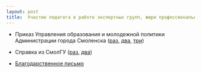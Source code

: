 ```yaml
---
layout: post
title:  Участие педагога в работе экспертных групп, жюри профессиональных конкурсов
---
```


- Приказ Управления образования и молодежной политики Администрации города Смоленска ([раз](../content/form15/Приказ-об-утверждении-предметно-методич-комиссий-1.jpg), [два](../content/form15/Приказ-об-утверждении-2.jpg), [три](../content/form15/Приказ-об-утверждении-3.jpg))

- Справка из СмолГУ ([раз](../content/form15/Справка-из-СмолГУ-1.jpg), [два](../content/form15/Справка-из-СмолГУ-2.jpg))

- [Благодарственное письмо](../content/form15/Благ-письмо-СмолГУ.jpg)
